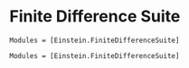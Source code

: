# Finite Difference Suite

```@index
Modules = [Einstein.FiniteDifferenceSuite]
```

```@autodocs
Modules = [Einstein.FiniteDifferenceSuite]
```
